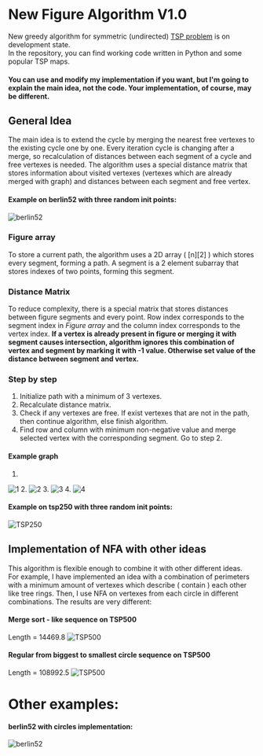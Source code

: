 # New Figure Algorithm V1.0
New greedy algorithm for symmetric (undirected) [TSP problem](https://en.wikipedia.org/wiki/Travelling_salesman_problem) is on development state.<br>
In the repository, you can find working code written in Python and some popular TSP maps.
#### You can use and modify my implementation if you want, but I'm going to explain the main idea, not the code. Your implementation, of course, may be different.
## General Idea
The main idea is to extend the cycle by merging the nearest free vertexes to the existing cycle one by one.
Every iteration cycle is changing after a merge, so recalculation of distances between each segment of a cycle and free vertexes is needed.
The algorithm uses a special distance matrix that stores information about visited vertexes (vertexes which are already merged with graph) and
distances between each segment and free vertex. <br>
#### Example on berlin52 with three random init points:
![berlin52](https://imgur.com/H7sLjRC.gif)
### Figure array
To store a current path, the algorithm uses a 2D array ( [n][2] ) which stores every segment, forming a path. A segment is a 2 element subarray that stores indexes of two points, forming this segment.
### Distance Matrix
To reduce complexity, there is a special matrix that stores distances between figure segments and every point. Row index corresponds to the segment index in *Figure array* and the column index corresponds to the vertex index. <b> If a vertex is already present in figure or merging it with segment causes intersection, algorithm ignores this combination of vertex and segment by marking it with -1 value. Otherwise set value of the distance between segment and vertex. </b>
### Step by step
1. Initialize path with a minimum of 3 vertexes.
2. Recalculate distance matrix.
3. Check if any vertexes are free. If exist vertexes that are not in the path, then continue algorithm, else finish algorithm.
4. Find row and column with minimum non-negative value and merge selected vertex with the corresponding segment. Go to step 2.
#### Example graph
1.
![1](https://i.imgur.com/pY3lVba.jpg)
2.
![2](https://i.imgur.com/toPlWMQ.jpg)
3.
![3](https://i.imgur.com/3Oeq9M7.jpg)
4.
![4](https://i.imgur.com/w45qxQY.jpg)
#### Example on tsp250 with three random init points:
![TSP250](https://i.imgur.com/6GrcIRn.gif)

## Implementation of NFA with other ideas
This algorithm is flexible enough to combine it with other different ideas. <br>
For example, I have implemented an idea with a combination of perimeters with a minimum amount of vertexes which describe ( contain ) each other like tree rings. Then, I use NFA on vertexes from each circle in different combinations. The results are very different:
#### Merge sort - like sequence on TSP500
Length = 14469.8
![TSP500](https://i.imgur.com/lTqr4Qo.gif)

#### Regular from biggest to smallest circle sequence on TSP500
Length = 108992.5
![TSP500](https://i.imgur.com/COcxGYW.gif)

# Other examples:
#### berlin52 with circles implementation:
![berlin52](https://i.imgur.com/Maw9co6.gif)
